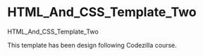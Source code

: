 # HTML_And_CSS_Template_Two
HTML_And_CSS_Template_Two

This template has been design following Codezilla course.
